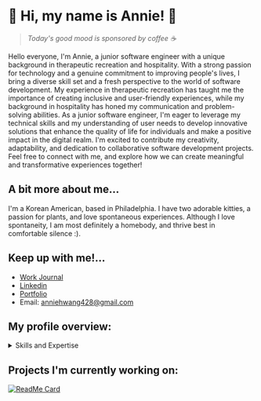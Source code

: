 # 🌱 Hi, my name is Annie! 🌱
> *Today's good mood is sponsored by coffee ☕️*

Hello everyone, I'm Annie, a junior software engineer with a unique background in therapeutic recreation and hospitality. With a strong passion for technology and a genuine commitment to improving people's lives, I bring a diverse skill set and a fresh perspective to the world of software development. My experience in therapeutic recreation has taught me the importance of creating inclusive and user-friendly experiences, while my background in hospitality has honed my communication and problem-solving abilities. As a junior software engineer, I'm eager to leverage my technical skills and my understanding of user needs to develop innovative solutions that enhance the quality of life for individuals and make a positive impact in the digital realm. I'm excited to contribute my creativity, adaptability, and dedication to collaborative software development projects. Feel free to connect with me, and explore how we can create meaningful and transformative experiences together!


A bit more about me...
---
I'm a Korean American, based in Philadelphia. I have two adorable kitties, a passion for plants, and love spontaneous experiences. Although I love spontaneity, I am most definitely a homebody, and thrive best in comfortable silence :).


Keep up with me!...
---
- [Work Journal](https://gist.github.com/anniejhwang/c44b9fac57481e8843b8dcbd366b6e8d)
- [Linkedin](http://www.linkedin.com/in/anniejhwang)
- [Portfolio](https://anniejhwang.github.io/)
- Email: anniehwang428@gmail.com

## My profile overview: 

<details>
<summary>Skills and Expertise</summary>
<br>
1.   Languages
     - Ruby
     - Javascript
     - HTML
     - CSS
     - SQL
  <br>
2.   Frameworks
     - Ruby on Rails
     - React.js
     - Bootstrap
  <br>
3.   Databases/Libraries/Tools
     - Postgres
     - APIs
     - Node/npm
     - Git
     - GitHub
</details>

## Projects I'm currently working on: 

[![ReadMe Card](https://github-readme-stats.vercel.app/api/pin/?username=anniejhwang&repo=let-it-rip)](https://github.com/anniejhwang/let-it-rip.git)
